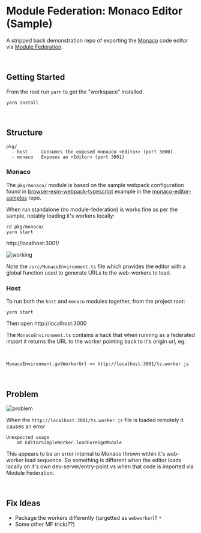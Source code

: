 # Module Federation: Monaco Editor (Sample)

A stripped back demonstration repo of exporting the [Monaco](https://github.com/Microsoft/monaco-editor) code editor via [Module Federation](https://webpack.js.org/concepts/module-federation/).

<p>&nbsp;<p>

## Getting Started
From the root run `yarn` to get the "workspace" installed.
```
yarn install
```

<p>&nbsp;<p>


## Structure

```
pkg/
  - host     Consumes the exposed monoaco <Editor> (port 3000)
  - monaco   Exposes an <Editor> (port 3001)
```

### Monaco
The `pkg/monaco/` module is based on the sample webpack configuration found in [browser-esm-webpack-typescript](https://github.com/microsoft/monaco-editor-samples/tree/master/browser-esm-webpack-typescript) example in the [monaco-editor-samples](https://github.com/microsoft/monaco-editor-samples/tree/master/browser-esm-webpack-typescript) repo.

When run standalone (no module-federation) is works fine as per the sample, notably loading it's workers locally:

```
cd pkg/monaco/
yarn start
```

http://localhost:3001/

![working](https://user-images.githubusercontent.com/185555/96317687-6fe8b980-106b-11eb-9c56-3fd84ce6e85f.png)

Note the `/src/MonacoEnvironment.ts` file which provides the editor with a global function used to generate URLs to the web-workers to load.

### Host

To run both the `host` and `monaco` modules together, from the project root:

```
yarn start
```

Then open http://localhost:3000

The `MonacoEnvironment.ts` contains a hack that when running as a federated import it returns the URL to the worker pointing back to it's origin url, eg:

<p>&nbsp;<p>



```
MonacoEnvironment.getWorkerUrl => http://localhost:3001/ts.worker.js
```
<p>&nbsp;<p>

## Problem

![problem](https://user-images.githubusercontent.com/185555/96318022-9c9cd100-106b-11eb-8c74-4743eef66506.png)

When the `http://localhost:3001/ts.worker.js` file is loaded remotely it causes an error 

```
Unexpected usage
    at EditorSimpleWorker.loadForeignModule
```

This appears to be an error internal to Monaco thrown within it's web-worker load sequence.  So something is different when the editor loads locally on it's own dev-server/entry-point vs when that code is imported via Module Federation.

<p>&nbsp;<p>

## Fix Ideas

- Package the workers differently (targetted as `webworker`)? `*`
- Some other MF trick(??)


<p>&nbsp;<p>
<p>&nbsp;<p>
